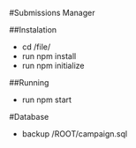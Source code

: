 #Submissions Manager

##Instalation

* cd /file/
* run npm install
* run npm initialize

##Running

* run npm start

#Database

* backup /ROOT/campaign.sql